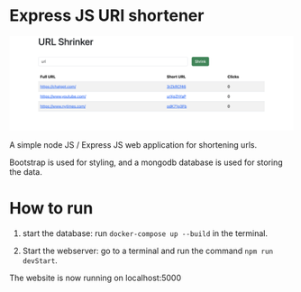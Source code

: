 # Express JS URI shortener
![Screenshot](screenshot.png)

A simple node JS / Express JS web application for shortening urls. 

Bootstrap is used for styling, and a mongodb database is used for storing the data.

# How to run

1. start the database: run `docker-compose up --build` in the terminal.

2. Start the webserver: go to a terminal and run the command `npm run devStart`.


The website is now running on localhost:5000